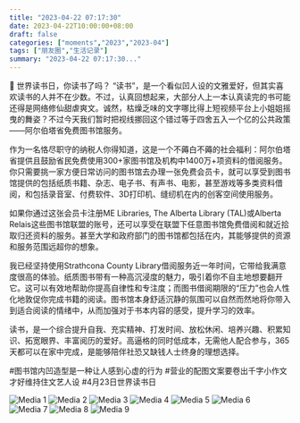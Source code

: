 ```yaml
---
title: "2023-04-22 07:17:30"
date: 2023-04-22T10:00:00+08:00
draft: false
categories: ["moments","2023","2023-04"]
tags: ["朋友圈","生活记录"]
summary: "2023-04-22 07:17:30..."
---
```


📖 世界读书日，你读书了吗？
​
“读书”，是一个看似凹人设的文雅爱好，但其实喜欢读书的人并不在少数。不过，认真回想起来，大部分人上一本认真读完的书可能还得是网络修仙甜虐爽文。诚然，枯燥乏味的文字哪比得上短视频平台上小姐姐摇曳的舞姿？不过今天我们暂时把视线挪回这个错过等于四舍五入一个亿的公共政策——阿尔伯塔省免费图书馆服务。

作为一名恪尽职守的纳税人你得知道，这是一个不薅白不薅的社会福利：阿尔伯塔省提供且鼓励省民免费使用300+家图书馆及机构中1400万+项资料的借阅服务。你只需要挑一家方便日常访问的图书馆去办理一张免费会员卡，就可以享受到图书馆提供的包括纸质书籍、杂志、电子书、有声书、电影，甚至游戏等多类资料借阅，和包括录音室、付费软件、3D打印机、缝纫机在内的创客空间使用服务。

如果你通过这张会员卡注册ME Libraries, The Alberta Library (TAL)或Alberta Relais这些图书馆联盟的账号，还可以享受在联盟下任意图书馆免费借阅和就近拾取归还资料的服务。甚至大学和政府部门的图书馆都包括在内，其能够提供的资源和服务范围远超你的想象。

我已经坚持使用Strathcona County Library借阅服务近一年时间，它带给我满意度很高的体验。纸质图书带有一种高沉浸度的魅力，吸引着你不自主地想要翻开它。这可以有效地帮助你提高自律性和专注度；而图书借阅期限的“压力”也会人性化地敦促你完成书籍的阅读。图书馆本身舒适沉静的氛围可以自然而然地将你带入到适合阅读的情绪中，从而加强对于书本内容的感受，提升学习的效率。

读书，是一个综合提升自我、充实精神、打发时间、放松休闲、培养兴趣、积累知识、拓宽眼界、丰富阅历的爱好。高逼格的同时低成本，无需他人配合参与，365天都可以在家中完成，是能够陪伴社恐又缺钱人士终身的理想选择。

#图书馆内凹造型是一种让人感到心虚的行为
#营业的配图文案要卷出千字小作文才好维持住文艺人设
#​4月23日世界读书日

![Media 1](/Moments/photos/2023-04-22/202304220717300.jpg)
![Media 2](/Moments/photos/2023-04-22/202304220717301.jpg)
![Media 3](/Moments/photos/2023-04-22/202304220717302.jpg)
![Media 4](/Moments/photos/2023-04-22/202304220717303.jpg)
![Media 5](/Moments/photos/2023-04-22/202304220717304.jpg)
![Media 6](/Moments/photos/2023-04-22/202304220717305.jpg)
![Media 7](/Moments/photos/2023-04-22/202304220717306.jpg)
![Media 8](/Moments/photos/2023-04-22/202304220717307.jpg)
![Media 9](/Moments/photos/2023-04-22/202304220717308.jpg)

